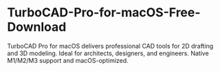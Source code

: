 # TurboCAD-Pro-for-macOS-Free-Download
TurboCAD Pro for macOS delivers professional CAD tools for 2D drafting and 3D modeling. Ideal for architects, designers, and engineers. Native M1/M2/M3 support and macOS-optimized.
